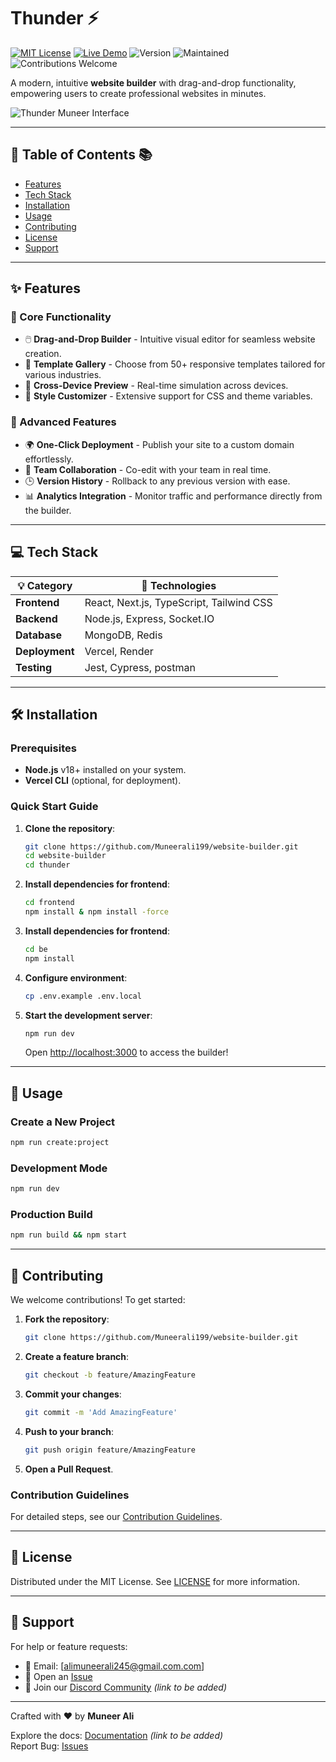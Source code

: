 # Thunder  ⚡️

[![MIT License](https://img.shields.io/badge/License-MIT-green.svg)](https://opensource.org/licenses/MIT)
[![Live Demo](https://img.shields.io/website?down_color=red&down_message=Offline&label=Demo&up_color=blue&up_message=Live&url=https%3A%2F%2Fthunder-muneer.vercel.app)](https://thunder-muneer.vercel.app)
![Version](https://img.shields.io/badge/version-1.0.0-blue)
![Maintained](https://img.shields.io/badge/Maintained%3F-Yes-brightgreen.svg)
![Contributions Welcome](https://img.shields.io/badge/Contributions-Welcome-orange)

A modern, intuitive **website builder** with drag-and-drop functionality, empowering users to create professional websites in minutes.

![Thunder Muneer Interface](https://raw.githubusercontent.com/Muneerali199/website-builder/main/public/assets/sc.png)

---

## 🌟 Table of Contents 📚
- [Features](#features-)
- [Tech Stack](#tech-stack-)
- [Installation](#installation-)
- [Usage](#usage-)
- [Contributing](#contributing-)
- [License](#license-)
- [Support](#support-)

---

## ✨ Features

### 🚀 Core Functionality
- 🖱️ **Drag-and-Drop Builder** - Intuitive visual editor for seamless website creation.
- 🎨 **Template Gallery** - Choose from 50+ responsive templates tailored for various industries.
- 📱 **Cross-Device Preview** - Real-time simulation across devices.
- 🌈 **Style Customizer** - Extensive support for CSS and theme variables.

### 🔧 Advanced Features
- 🌍 **One-Click Deployment** - Publish your site to a custom domain effortlessly.
- 🤝 **Team Collaboration** - Co-edit with your team in real time.
- 🕒 **Version History** - Rollback to any previous version with ease.
- 📊 **Analytics Integration** - Monitor traffic and performance directly from the builder.

---

## 💻 Tech Stack

| 💡 Category       | 🔧 Technologies                          |
|-------------------|------------------------------------------|
| **Frontend**      | React, Next.js, TypeScript, Tailwind CSS |
| **Backend**       | Node.js, Express, Socket.IO             |
| **Database**      | MongoDB, Redis                          |
| **Deployment**    | Vercel, Render                          |
| **Testing**       | Jest, Cypress, postman                  |

---

## 🛠️ Installation

### Prerequisites
- **Node.js** v18+ installed on your system.
- **Vercel CLI** (optional, for deployment).

### Quick Start Guide
1. **Clone the repository**:
   ```bash
   git clone https://github.com/Muneerali199/website-builder.git
   cd website-builder
   cd thunder
   ```

2. **Install dependencies for frontend**:
   ```bash
   cd frontend
   npm install & npm install -force
   ```
2. **Install dependencies for frontend**:
   ```bash
   cd be
   npm install 
   ```

3. **Configure environment**:
   ```bash
   cp .env.example .env.local
   ```

4. **Start the development server**:
   ```bash
   npm run dev
   ```
   Open [http://localhost:3000](http://localhost:3000) to access the builder!

---

## 🚀 Usage

### Create a New Project
```bash
npm run create:project
```

### Development Mode
```bash
npm run dev
```

### Production Build
```bash
npm run build && npm start
```

---

## 🤝 Contributing

We welcome contributions! To get started:

1. **Fork the repository**:
   ```bash
   git clone https://github.com/Muneerali199/website-builder.git
   ```

2. **Create a feature branch**:
   ```bash
   git checkout -b feature/AmazingFeature
   ```

3. **Commit your changes**:
   ```bash
   git commit -m 'Add AmazingFeature'
   ```

4. **Push to your branch**:
   ```bash
   git push origin feature/AmazingFeature
   ```

5. **Open a Pull Request**.

### Contribution Guidelines
For detailed steps, see our [Contribution Guidelines](CONTRIBUTING.md).

---

## 📜 License

Distributed under the MIT License. See [LICENSE](LICENSE) for more information.

---

## 💬 Support

For help or feature requests:
- 📧 Email: [alimuneerali245@gmail.com.com]
- 🐞 Open an [Issue](https://github.com/Muneerali199/website-builder/issues)
- 💬 Join our [Discord Community](#) *(link to be added)*

---

Crafted with ❤️ by **Muneer Ali**

Explore the docs: [Documentation](#) *(link to be added)*  
Report Bug: [Issues](https://github.com/Muneerali199/website-builder/issues)  
